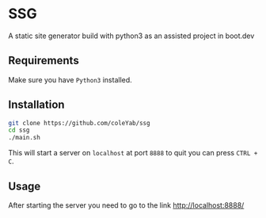 # SSG
A static site generator build with python3 as an assisted project in boot.dev

## Requirements

Make sure you have `Python3` installed.

## Installation

```bash
git clone https://github.com/coleYab/ssg
cd ssg
./main.sh
```

This will start a server on `localhost` at port `8888` to quit you can press `CTRL + C`.

## Usage

After starting the server you need to go to the link [http://localhost:8888/](http://localhost:8888/)
